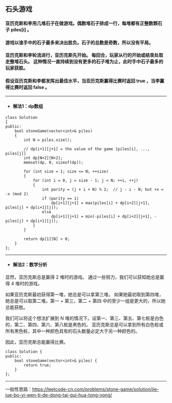 ## 石头游戏
#### 亚历克斯和李用几堆石子在做游戏。偶数堆石子排成一行，每堆都有正整数颗石子 piles[i] 。

#### 游戏以谁手中的石子最多来决出胜负。石子的总数是奇数，所以没有平局。

#### 亚历克斯和李轮流进行，亚历克斯先开始。 每回合，玩家从行的开始或结束处取走整堆石头。 这种情况一直持续到没有更多的石子堆为止，此时手中石子最多的玩家获胜。

#### 假设亚历克斯和李都发挥出最佳水平，当亚历克斯赢得比赛时返回 true ，当李赢得比赛时返回 false 。


---
* #### 解法1：dp数组
```
class Solution 
{
public:
    bool stoneGame(vector<int>& piles) 
    {
        int N = piles.size();

        // dp[i+1][j+1] = the value of the game [piles[i], ..., piles[j]]
        int dp[N+2][N+2];
        memset(dp, 0, sizeof(dp));

        for (int size = 1; size <= N; ++size)
        {
            for (int i = 0, j = size - 1; j < N; ++i, ++j) 
            {
                int parity = (j + i + N) % 2;  // j - i - N; but +x = -x (mod 2)
                if (parity == 1)
                    dp[i+1][j+1] = max(piles[i] + dp[i+2][j+1], piles[j] + dp[i+1][j]);
                else
                    dp[i+1][j+1] = min(-piles[i] + dp[i+2][j+1], -piles[j] + dp[i+1][j]);
            }
        }

        return dp[1][N] > 0;
    }
};

```
---
* #### 解法2：数学分析
显然，亚历克斯总是赢得 2 堆时的游戏。 通过一些努力，我们可以获知她总是赢得 4 堆时的游戏。

如果亚历克斯最初获得第一堆，她总是可以拿第三堆。 如果她最初取到第四堆，她总是可以取第二堆。第一 + 第三，第二 + 第四 中的至少一组是更大的，所以她总能获胜。

我们可以将这个想法扩展到 N 堆的情况下。设第一、第三、第五、第七桩是白色的，第二、第四、第六、第八桩是黑色的。 亚历克斯总是可以拿到所有白色桩或所有黑色桩，其中一种颜色具有的石头数量必定大于另一种颜色的。

因此，亚历克斯总能赢得比赛。

```
class Solution {
public:
    bool stoneGame(vector<int>& piles) {
        return true;
    }
};

```
---
一般性思路：https://leetcode-cn.com/problems/stone-game/solution/jie-jue-bo-yi-wen-ti-de-dong-tai-gui-hua-tong-yong/